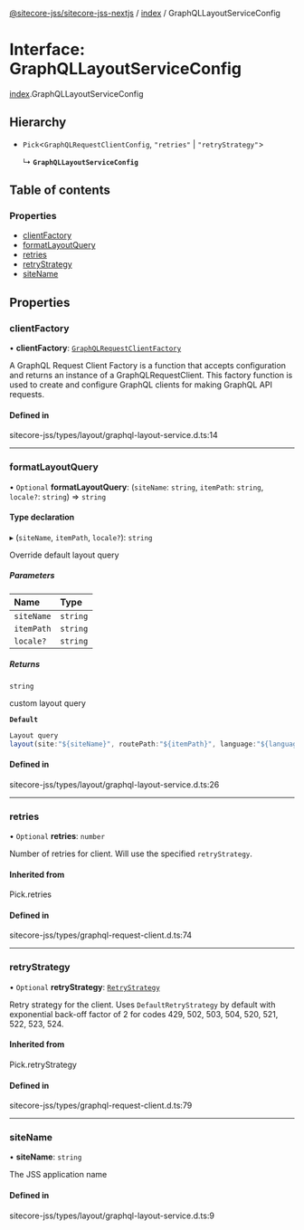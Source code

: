 [@sitecore-jss/sitecore-jss-nextjs](../README.md) / [index](../modules/index.md) / GraphQLLayoutServiceConfig

# Interface: GraphQLLayoutServiceConfig

[index](../modules/index.md).GraphQLLayoutServiceConfig

## Hierarchy

- `Pick`\<`GraphQLRequestClientConfig`, ``"retries"`` \| ``"retryStrategy"``\>

  ↳ **`GraphQLLayoutServiceConfig`**

## Table of contents

### Properties

- [clientFactory](index.GraphQLLayoutServiceConfig.md#clientfactory)
- [formatLayoutQuery](index.GraphQLLayoutServiceConfig.md#formatlayoutquery)
- [retries](index.GraphQLLayoutServiceConfig.md#retries)
- [retryStrategy](index.GraphQLLayoutServiceConfig.md#retrystrategy)
- [siteName](index.GraphQLLayoutServiceConfig.md#sitename)

## Properties

### clientFactory

• **clientFactory**: [`GraphQLRequestClientFactory`](../modules/graphql.md#graphqlrequestclientfactory)

A GraphQL Request Client Factory is a function that accepts configuration and returns an instance of a GraphQLRequestClient.
This factory function is used to create and configure GraphQL clients for making GraphQL API requests.

#### Defined in

sitecore-jss/types/layout/graphql-layout-service.d.ts:14

___

### formatLayoutQuery

• `Optional` **formatLayoutQuery**: (`siteName`: `string`, `itemPath`: `string`, `locale?`: `string`) => `string`

#### Type declaration

▸ (`siteName`, `itemPath`, `locale?`): `string`

Override default layout query

##### Parameters

| Name | Type |
| :------ | :------ |
| `siteName` | `string` |
| `itemPath` | `string` |
| `locale?` | `string` |

##### Returns

`string`

custom layout query

**`Default`**

```ts
Layout query
layout(site:"${siteName}", routePath:"${itemPath}", language:"${language}")
```

#### Defined in

sitecore-jss/types/layout/graphql-layout-service.d.ts:26

___

### retries

• `Optional` **retries**: `number`

Number of retries for client. Will use the specified `retryStrategy`.

#### Inherited from

Pick.retries

#### Defined in

sitecore-jss/types/graphql-request-client.d.ts:74

___

### retryStrategy

• `Optional` **retryStrategy**: [`RetryStrategy`](graphql.RetryStrategy.md)

Retry strategy for the client. Uses `DefaultRetryStrategy` by default with exponential
back-off factor of 2 for codes 429, 502, 503, 504, 520, 521, 522, 523, 524.

#### Inherited from

Pick.retryStrategy

#### Defined in

sitecore-jss/types/graphql-request-client.d.ts:79

___

### siteName

• **siteName**: `string`

The JSS application name

#### Defined in

sitecore-jss/types/layout/graphql-layout-service.d.ts:9
